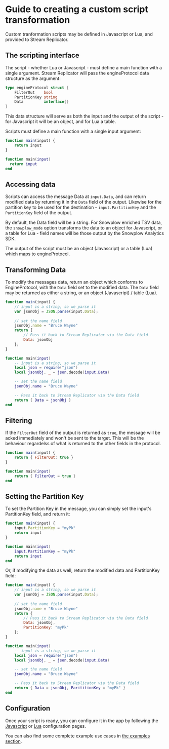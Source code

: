 # Guide to creating a custom script transformation

Custom tranformation scripts may be defined in Javascript or Lua, and provided to Stream Replicator.

## The scripting interface

The script - whether Lua or Javascript - must define a main function with a single argument. Stream Replicator will pass the engineProtocol data structure as the argument:


```go
type engineProtocol struct {
	FilterOut    bool
	PartitionKey string
	Data         interface{}
}
```

This data structure will serve as both the input and the output of the script - for Javascript it will be an object, and for Lua a table.

Scripts must define a main function with a single input argument:

```js
function main(input) {
    return input
}
```

```lua
function main(input)
  return input
end
```

## Accessing data

Scripts can access the message Data at `input.Data`, and can return modified data by returning it in the `Data` field of the output. Likewise for the partition key to be used for the destination - `input.PartitionKey` and the `PartitionKey` field of the output.

By default, the Data field will be a string. For Snowplow enriched TSV data, the `snowplow_mode` option transforms the data to an object for Javascript, or a table for Lua - field names will be those output by the Snowplow Analytics SDK.

The output of the script must be an object (Javascript) or a table (Lua) which maps to engineProtocol.

## Transforming Data

To modify the messages data, return an object which conforms to EngineProtocol, with the `Data` field set to the modified data. The `Data` field may be returned as either a string, or an object (Javascript) / table (Lua).

```js
function main(input) {
    // input is a string, so we parse it
    var jsonObj = JSON.parse(input.Data);
    
    // set the name field
    jsonObj.name = "Bruce Wayne"
    return {
        // Pass it back to Stream Replicator via the Data field
        Data: jsonObj
    };
}
```

```lua
function main(input)
    -- input is a string, so we parse it
    local json = require("json")
    local jsonObj, _ = json.decode(input.Data)

    -- set the name field
    jsonObj.name = "Bruce Wayne"

    -- Pass it back to Stream Replicator via the Data field
    return { Data = jsonObj }
end
```

## Filtering

If the `FilterOut` field of the output is returned as `true`, the message will be acked immediately and won't be sent to the target. This will be the behaviour regardelss of what is returned to the other fields in the protocol.

```js
function main(input) {
    return { FilterOut: true }
}
```

```lua
function main(input)
	return { FilterOut = true }
end
```

## Setting the Partition Key

To set the Partition Key in the message, you can simply set the input's PartitionKey field, and return it:

```js
function main(input) {
    input.PartitionKey = "myPk"
    return input
}
```

```lua
function main(input)
	input.PartitionKey = "myPk"
	return input
end
```

Or, if modifying the data as well, return the modified data and PartitionKey field:

```js
function main(input) {
    // input is a string, so we parse it
    var jsonObj = JSON.parse(input.Data);
    
    // set the name field
    jsonObj.name = "Bruce Wayne"
    return {
        // Pass it back to Stream Replicator via the Data field
        Data: jsonObj,
        PartitionKey: "myPk"
    };
}
```

```lua
function main(input)
    -- input is a string, so we parse it
    local json = require("json")
    local jsonObj, _ = json.decode(input.Data)

    -- set the name field
    jsonObj.name = "Bruce Wayne"

    -- Pass it back to Stream Replicator via the Data field
    return { Data = jsonObj, ParititionKey = "myPk" }
end
```

## Configuration

Once your script is ready, you can configure it in the app by following the [Javascript](./javascript-configuration.md) or [Lua](./lua-configuration.md) configuration pages.

You can also find some complete example use cases in [the examples section](./examples/).